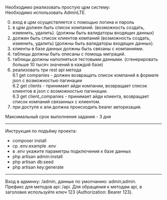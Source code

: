 Необходимо реализовать простую црм систему:<br>
Необходимо использовать AdminLTE.<br>

0. вход в црм осуществляется с помощью логина и пароль
1. в црм должен быть список компаний. (возможность создать, изменить, удалить).
(должны быть валидаторы входящих данных)
2. должен быть список клиентов компаний (возможность создать, изменить, удалить) (должны
быть валидаторы входящих данных).
3. клиенты в базе данных должны быть связаны с компаниями.
4. таблицы должны быть описаны с помощь миграций.
5. таблицы должны наполняться тестовыми данными. (сгенерировать больше 10 тысяч
значений в каждой базе)
6. реализовать три rest api метода<br>
6.1 get companies - должен возвращать список компаний в формате json с возможностью
пагинации<br>
6.2 get clients - принимает айди компании, возвращает список клиентов в json с возможностью
пагинации.<br>
6.3 get client_companies - принимает айди клиента, возвращает список компаний связанных с
клиентом.<br>
7. при доступе к апи должна происходить bearer авторизация.

Максимальный срок выполнения задания - 3 дня
<hr>

Инструкция по подъёму проекта:
- composer install
- cp .env.example .env
- в .env укажите параметры подключения к базе данных
- php artisan admin:install
- php artisan db:seed
- php artisan key:generate
<hr>

Вход в админку: /admin, данные по умолчанию: admin;admin.<br>
Префикс для методов api: /api. Для обращения к методам api, в заголовке используйте ключ 123 (Authorization: Bearer 123).
